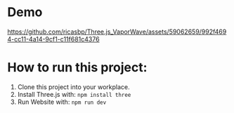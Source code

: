 # Demo

https://github.com/ricasbp/Three.js_VaporWave/assets/59062659/992f4694-cc11-4a14-9cf1-c11f681c4376



# How to run this project:
1. Clone this project into your workplace.
2. Install Three.js with:
   `npm install three`
3. Run Website with:
   `npm run dev`
